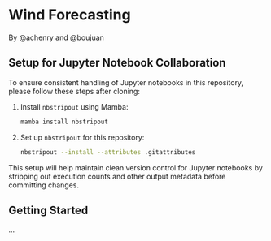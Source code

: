 # Wind Forecasting

By @achenry and @boujuan

## Setup for Jupyter Notebook Collaboration

To ensure consistent handling of Jupyter notebooks in this repository, please follow these steps after cloning:

1. Install `nbstripout` using Mamba:

   ```bash
   mamba install nbstripout
   ```

2. Set up `nbstripout` for this repository:

   ```bash
   nbstripout --install --attributes .gitattributes
   ```

This setup will help maintain clean version control for Jupyter notebooks by stripping out execution counts and other output metadata before committing changes.

## Getting Started

...
